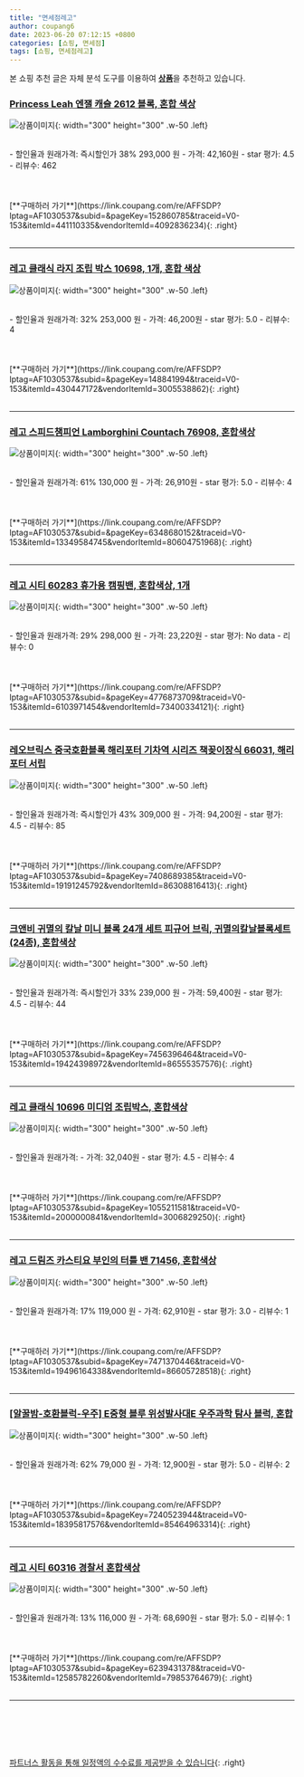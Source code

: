 ```yaml
---
title: "면세점레고"
author: coupang6
date: 2023-06-20 07:12:15 +0800
categories: [쇼핑, 면세점]
tags: [쇼핑, 면세점레고]
---
```


본 쇼핑 추천 글은 자체 분석 도구를 이용하여 [**상품**](https://link.coupang.com/a/bao1ui)을 추천하고 있습니다.

### [Princess Leah 엔잴 캐슬 2612 블록, 혼합 색상](https://link.coupang.com/re/AFFSDP?lptag=AF1030537&subid=&pageKey=152860785&traceid=V0-153&itemId=441110335&vendorItemId=4092836234)

![상품이미지](https://thumbnail6.coupangcdn.com/thumbnails/remote/230x230ex/image/retail/images/2421318351359-c48761bc-8626-4ebe-a5ab-cb66e3cb255e.jpg){: width="300" height="300" .w-50 .left}


<br>
- 할인율과 원래가격: 즉시할인가 38%  293,000   원
- 가격: 42,160원
- star 평가: 4.5
- 리뷰수: 462
<br>
<br>
<br>
<br>
[**구매하러 가기**](https://link.coupang.com/re/AFFSDP?lptag=AF1030537&subid=&pageKey=152860785&traceid=V0-153&itemId=441110335&vendorItemId=4092836234){: .right}
<br>
<br>

---

### [레고 클래식 라지 조립 박스 10698, 1개, 혼합 색상](https://link.coupang.com/re/AFFSDP?lptag=AF1030537&subid=&pageKey=148841994&traceid=V0-153&itemId=430447172&vendorItemId=3005538862)

![상품이미지](https://thumbnail9.coupangcdn.com/thumbnails/remote/230x230ex/image/retail/images/8576285764019271-a5109073-927f-4f70-8a06-7aa5bbf4659d.jpg){: width="300" height="300" .w-50 .left}


<br>
- 할인율과 원래가격: 32%  253,000   원
- 가격: 46,200원
- star 평가: 5.0
- 리뷰수: 4
<br>
<br>
<br>
<br>
[**구매하러 가기**](https://link.coupang.com/re/AFFSDP?lptag=AF1030537&subid=&pageKey=148841994&traceid=V0-153&itemId=430447172&vendorItemId=3005538862){: .right}
<br>
<br>

---

### [레고 스피드챔피언 Lamborghini Countach 76908, 혼합색상](https://link.coupang.com/re/AFFSDP?lptag=AF1030537&subid=&pageKey=6348680152&traceid=V0-153&itemId=13349584745&vendorItemId=80604751968)

![상품이미지](https://thumbnail6.coupangcdn.com/thumbnails/remote/230x230ex/image/rs_quotation_api/8j43h6gy/9a498b448e4c45a0b49c763a0c8d3ec9.jpg){: width="300" height="300" .w-50 .left}


<br>
- 할인율과 원래가격: 61%  130,000   원
- 가격: 26,910원
- star 평가: 5.0
- 리뷰수: 4
<br>
<br>
<br>
<br>
[**구매하러 가기**](https://link.coupang.com/re/AFFSDP?lptag=AF1030537&subid=&pageKey=6348680152&traceid=V0-153&itemId=13349584745&vendorItemId=80604751968){: .right}
<br>
<br>

---

### [레고 시티 60283 휴가용 캠핑밴, 혼합색상, 1개](https://link.coupang.com/re/AFFSDP?lptag=AF1030537&subid=&pageKey=4776873709&traceid=V0-153&itemId=6103971454&vendorItemId=73400334121)

![상품이미지](https://thumbnail9.coupangcdn.com/thumbnails/remote/230x230ex/image/retail/images/1211302031623729-b213c47f-79a7-4d54-9611-5fe7db51f389.jpg){: width="300" height="300" .w-50 .left}


<br>
- 할인율과 원래가격: 29%  298,000   원
- 가격: 23,220원
- star 평가: No data
- 리뷰수: 0
<br>
<br>
<br>
<br>
[**구매하러 가기**](https://link.coupang.com/re/AFFSDP?lptag=AF1030537&subid=&pageKey=4776873709&traceid=V0-153&itemId=6103971454&vendorItemId=73400334121){: .right}
<br>
<br>

---

### [레오브릭스 중국호환블록 해리포터 기차역 시리즈 책꽂이장식 66031, 해리 포터 서립](https://link.coupang.com/re/AFFSDP?lptag=AF1030537&subid=&pageKey=7408689385&traceid=V0-153&itemId=19191245792&vendorItemId=86308816413)

![상품이미지](https://thumbnail6.coupangcdn.com/thumbnails/remote/230x230ex/image/vendor_inventory/0abf/f08dc7e44055a823bb794fad76b40cd9594728a4c79b98a0f4f9723a9de5.jpg){: width="300" height="300" .w-50 .left}


<br>
- 할인율과 원래가격: 즉시할인가 43%  309,000   원
- 가격: 94,200원
- star 평가: 4.5
- 리뷰수: 85
<br>
<br>
<br>
<br>
[**구매하러 가기**](https://link.coupang.com/re/AFFSDP?lptag=AF1030537&subid=&pageKey=7408689385&traceid=V0-153&itemId=19191245792&vendorItemId=86308816413){: .right}
<br>
<br>

---

### [크앤비 귀멸의 칼날 미니 블록 24개 세트 피규어 브릭, 귀멸의칼날블록세트(24종), 혼합색상](https://link.coupang.com/re/AFFSDP?lptag=AF1030537&subid=&pageKey=7456396464&traceid=V0-153&itemId=19424398972&vendorItemId=86555357576)

![상품이미지](https://thumbnail8.coupangcdn.com/thumbnails/remote/230x230ex/image/vendor_inventory/ee18/52f3fcc61fa4422dff80d8c0f8aa6fa3720a97c6f9bdebbdb5fe69fd6af8.jpg){: width="300" height="300" .w-50 .left}


<br>
- 할인율과 원래가격: 즉시할인가 33%  239,000   원
- 가격: 59,400원
- star 평가: 4.5
- 리뷰수: 44
<br>
<br>
<br>
<br>
[**구매하러 가기**](https://link.coupang.com/re/AFFSDP?lptag=AF1030537&subid=&pageKey=7456396464&traceid=V0-153&itemId=19424398972&vendorItemId=86555357576){: .right}
<br>
<br>

---

### [레고 클래식 10696 미디엄 조립박스, 혼합색상](https://link.coupang.com/re/AFFSDP?lptag=AF1030537&subid=&pageKey=1055211581&traceid=V0-153&itemId=2000000841&vendorItemId=3006829250)

![상품이미지](https://thumbnail10.coupangcdn.com/thumbnails/remote/230x230ex/image/retail/images/5058579917757512-a7012327-31a9-4991-9ad6-8c8df757a74f.jpg){: width="300" height="300" .w-50 .left}


<br>
- 할인율과 원래가격: 
- 가격: 32,040원
- star 평가: 4.5
- 리뷰수: 4
<br>
<br>
<br>
<br>
[**구매하러 가기**](https://link.coupang.com/re/AFFSDP?lptag=AF1030537&subid=&pageKey=1055211581&traceid=V0-153&itemId=2000000841&vendorItemId=3006829250){: .right}
<br>
<br>

---

### [레고 드림즈 카스티요 부인의 터틀 밴 71456, 혼합색상](https://link.coupang.com/re/AFFSDP?lptag=AF1030537&subid=&pageKey=7471370446&traceid=V0-153&itemId=19496164338&vendorItemId=86605728518)

![상품이미지](https://thumbnail7.coupangcdn.com/thumbnails/remote/230x230ex/image/retail/images/78481245755291-14aa7091-9951-4bc0-8098-ac87a6b44c8b.png){: width="300" height="300" .w-50 .left}


<br>
- 할인율과 원래가격: 17%  119,000   원
- 가격: 62,910원
- star 평가: 3.0
- 리뷰수: 1
<br>
<br>
<br>
<br>
[**구매하러 가기**](https://link.coupang.com/re/AFFSDP?lptag=AF1030537&subid=&pageKey=7471370446&traceid=V0-153&itemId=19496164338&vendorItemId=86605728518){: .right}
<br>
<br>

---

### [[알꿀밤-호환블럭-우주] E중형 블루 위성발사대E 우주과학 탐사 블럭, 혼합](https://link.coupang.com/re/AFFSDP?lptag=AF1030537&subid=&pageKey=7240523944&traceid=V0-153&itemId=18395817576&vendorItemId=85464963314)

![상품이미지](https://thumbnail10.coupangcdn.com/thumbnails/remote/230x230ex/image/vendor_inventory/b2b3/f566eb93aaf5be62bc5441d875323294c1a90082b078d1ef6eb60daf52d2.jpg){: width="300" height="300" .w-50 .left}


<br>
- 할인율과 원래가격: 62%  79,000   원
- 가격: 12,900원
- star 평가: 5.0
- 리뷰수: 2
<br>
<br>
<br>
<br>
[**구매하러 가기**](https://link.coupang.com/re/AFFSDP?lptag=AF1030537&subid=&pageKey=7240523944&traceid=V0-153&itemId=18395817576&vendorItemId=85464963314){: .right}
<br>
<br>

---

### [레고 시티 60316 경찰서 혼합색상](https://link.coupang.com/re/AFFSDP?lptag=AF1030537&subid=&pageKey=6239431378&traceid=V0-153&itemId=12585782260&vendorItemId=79853764679)

![상품이미지](https://thumbnail7.coupangcdn.com/thumbnails/remote/230x230ex/image/retail/images/11498323313811511-e8db4423-275b-4deb-8c0a-9b35050110c8.jpg){: width="300" height="300" .w-50 .left}


<br>
- 할인율과 원래가격: 13%  116,000   원
- 가격: 68,690원
- star 평가: 5.0
- 리뷰수: 1
<br>
<br>
<br>
<br>
[**구매하러 가기**](https://link.coupang.com/re/AFFSDP?lptag=AF1030537&subid=&pageKey=6239431378&traceid=V0-153&itemId=12585782260&vendorItemId=79853764679){: .right}
<br>
<br>

---
<br><br><br><br><br> [파트너스 활동을 통해 일정액의 수수료를 제공받을 수 있습니다](https://link.coupang.com/a/bao1ui){: .right}